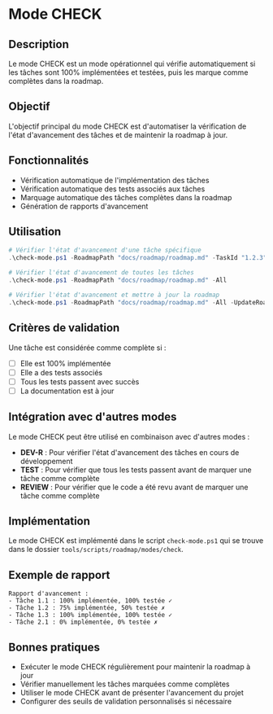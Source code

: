 # Mode CHECK

## Description
Le mode CHECK est un mode opérationnel qui vérifie automatiquement si les tâches sont 100% implémentées et testées, puis les marque comme complètes dans la roadmap.

## Objectif
L'objectif principal du mode CHECK est d'automatiser la vérification de l'état d'avancement des tâches et de maintenir la roadmap à jour.

## Fonctionnalités
- Vérification automatique de l'implémentation des tâches
- Vérification automatique des tests associés aux tâches
- Marquage automatique des tâches complètes dans la roadmap
- Génération de rapports d'avancement

## Utilisation

```powershell
# Vérifier l'état d'avancement d'une tâche spécifique
.\check-mode.ps1 -RoadmapPath "docs/roadmap/roadmap.md" -TaskId "1.2.3"

# Vérifier l'état d'avancement de toutes les tâches
.\check-mode.ps1 -RoadmapPath "docs/roadmap/roadmap.md" -All

# Vérifier l'état d'avancement et mettre à jour la roadmap
.\check-mode.ps1 -RoadmapPath "docs/roadmap/roadmap.md" -All -UpdateRoadmap
```

## Critères de validation
Une tâche est considérée comme complète si :
- [ ] Elle est 100% implémentée
- [ ] Elle a des tests associés
- [ ] Tous les tests passent avec succès
- [ ] La documentation est à jour

## Intégration avec d'autres modes
Le mode CHECK peut être utilisé en combinaison avec d'autres modes :
- **DEV-R** : Pour vérifier l'état d'avancement des tâches en cours de développement
- **TEST** : Pour vérifier que tous les tests passent avant de marquer une tâche comme complète
- **REVIEW** : Pour vérifier que le code a été revu avant de marquer une tâche comme complète

## Implémentation
Le mode CHECK est implémenté dans le script `check-mode.ps1` qui se trouve dans le dossier `tools/scripts/roadmap/modes/check`.

## Exemple de rapport
```
Rapport d'avancement :
- Tâche 1.1 : 100% implémentée, 100% testée ✓
- Tâche 1.2 : 75% implémentée, 50% testée ✗
- Tâche 1.3 : 100% implémentée, 100% testée ✓
- Tâche 2.1 : 0% implémentée, 0% testée ✗
```

## Bonnes pratiques
- Exécuter le mode CHECK régulièrement pour maintenir la roadmap à jour
- Vérifier manuellement les tâches marquées comme complètes
- Utiliser le mode CHECK avant de présenter l'avancement du projet
- Configurer des seuils de validation personnalisés si nécessaire
